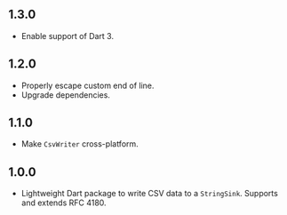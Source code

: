 ## 1.3.0

- Enable support of Dart 3.

## 1.2.0

- Properly escape custom end of line.
- Upgrade dependencies.

## 1.1.0

- Make `CsvWriter` cross-platform.

## 1.0.0

- Lightweight Dart package to write CSV data to a `StringSink`. Supports and extends RFC 4180.
